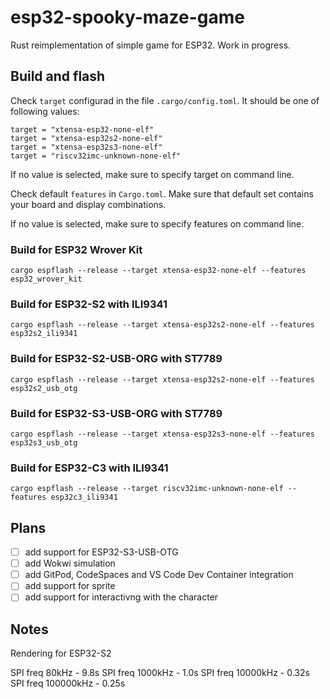 # esp32-spooky-maze-game

Rust reimplementation of simple game for ESP32. Work in progress.

## Build and flash

Check `target` configurad in the file `.cargo/config.toml`.
It should be one of following values:
```
target = "xtensa-esp32-none-elf"
target = "xtensa-esp32s2-none-elf"
target = "xtensa-esp32s3-none-elf"
target = "riscv32imc-unknown-none-elf"
```

If no value is selected, make sure to specify target on command line.

Check default `features` in `Cargo.toml`. Make sure that default set contains your board and display combinations.

If no value is selected, make sure to specify features on command line.

### Build for ESP32 Wrover Kit

```
cargo espflash --release --target xtensa-esp32-none-elf --features esp32_wrover_kit
```

### Build for ESP32-S2 with ILI9341

```
cargo espflash --release --target xtensa-esp32s2-none-elf --features esp32s2_ili9341
```

### Build for ESP32-S2-USB-ORG with ST7789

```
cargo espflash --release --target xtensa-esp32s2-none-elf --features esp32s2_usb_otg
```

### Build for ESP32-S3-USB-ORG with ST7789

```
cargo espflash --release --target xtensa-esp32s3-none-elf --features esp32s3_usb_otg
```

### Build for ESP32-C3 with ILI9341

```
cargo espflash --release --target riscv32imc-unknown-none-elf --features esp32c3_ili9341
```


## Plans

- [ ] add support for ESP32-S3-USB-OTG
- [ ] add Wokwi simulation
- [ ] add GitPod, CodeSpaces and VS Code Dev Container integration
- [ ] add support for sprite
- [ ] add support for interactivng with the character

## Notes

Rendering for ESP32-S2

SPI freq 80kHz - 9.8s
SPI freq 1000kHz - 1.0s
SPI freq 10000kHz - 0.32s
SPI freq 100000kHz - 0.25s
